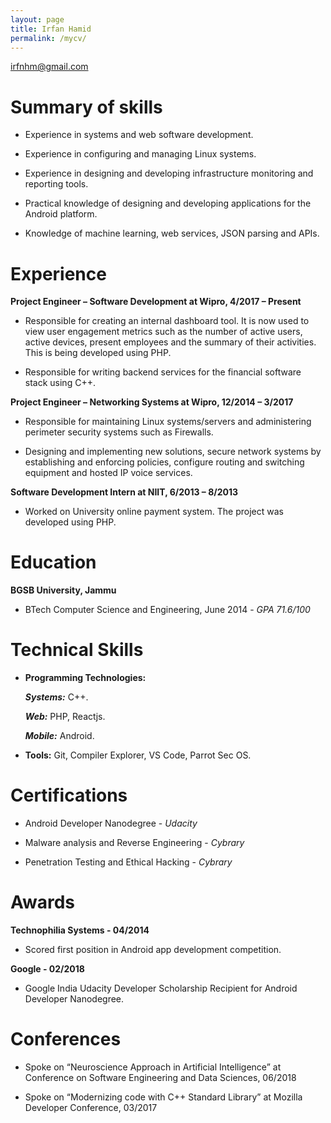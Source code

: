 ```yaml
---
layout: page
title: Irfan Hamid
permalink: /mycv/
---
```


<irfnhm@gmail.com>


# Summary of skills
*    Experience in systems and web software development.

*    Experience in configuring and managing Linux systems.

*    Experience in designing and developing infrastructure monitoring and reporting tools.

*    Practical knowledge of designing and developing applications for the Android platform.

*    Knowledge of machine learning, web services, JSON parsing and APIs.


# Experience
**Project Engineer – Software Development at Wipro, 4/2017 – Present** 

*    Responsible for creating an internal dashboard tool. It is now used to view user engagement metrics such as the number of active users, active devices, present employees and the summary of their activities. This is being developed using PHP.

*    Responsible for writing backend services for the financial software stack using C++.


**Project Engineer –  Networking Systems at Wipro, 12/2014 – 3/2017**

*    Responsible for maintaining Linux systems/servers and administering perimeter security systems such as Firewalls.

*    Designing and implementing new solutions, secure network systems by establishing and enforcing policies, configure routing and switching equipment and hosted IP voice services.


**Software Development Intern at NIIT, 6/2013 – 8/2013** 

*    Worked on University online payment system. The project was developed using PHP.


# Education

**BGSB University, Jammu** 

*    BTech Computer Science and Engineering, June 2014 - *GPA 71.6/100*


# Technical Skills

*    **Programming Technologies:**

	 ***Systems:*** C++.

	 ***Web:*** PHP, Reactjs. 

	 ***Mobile:*** Android.

*    **Tools:** Git, Compiler Explorer, VS Code, Parrot Sec OS.


# Certifications

*    Android Developer Nanodegree - *Udacity*

*    Malware analysis and Reverse Engineering - *Cybrary*

*    Penetration Testing and Ethical Hacking - *Cybrary*


# Awards

**Technophilia Systems - 04/2014** 

*    Scored first position in Android app development competition.

**Google - 02/2018** 

*    Google India Udacity Developer Scholarship Recipient for Android Developer Nanodegree.


# Conferences

*    Spoke on “Neuroscience Approach in Artificial Intelligence” at Conference on Software Engineering and Data Sciences, 06/2018

*    Spoke on “Modernizing code with C++ Standard Library” at Mozilla Developer Conference, 03/2017
